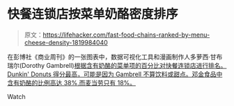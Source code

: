 # 快餐连锁店按菜单奶酪密度排序

> 原文：<https://lifehacker.com/fast-food-chains-ranked-by-menu-cheese-density-1819984040>

在彭博社《商业周刊》的一张图表中，数据可视化工具和漫画制作人多萝西·甘布瑞尔(Dorothy Gambrell)[根据含有奶酪的菜单项的百分比对快餐连锁店进行排名。Dunkin' Donuts 得分最高，可能是因为 Gambrell 不算饮料或甜点。邓金食品中含有奶酪的比例高达 38%,而麦当劳只有 18%。](https://www.bloomberg.com/news/features/2017-07-19/the-mad-cheese-scientists-fighting-to-save-the-dairy-industry)

Watch